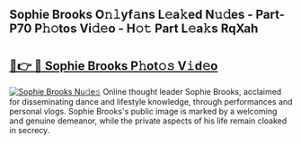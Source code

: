 ## Sophie Brooks O𝚗𝚕yf𝚊ns L𝚎a𝚔ed N𝚞𝚍es - Part-P70 P𝚑𝚘tos Vi𝚍𝚎o - H𝚘𝚝 Part L𝚎a𝚔s RqXah

# <h2><a href="http://kf1negv.oniu.top/?m=Sophie+Brooks">🔗👉 🔴 Sophie Brooks P𝚑ot𝚘𝚜 V𝚒d𝚎o</a></h2>

[![Sophie Brooks Nu𝚍e𝚜](https://i.imgur.com/0qMVB7G.gif)](http://kf1negv.oniu.top/?m=Sophie+Brooks)
Online thought leader Sophie Brooks, acclaimed for disseminating dance and lifestyle knowledge, through performances and personal vlogs. Sophie Brooks's public image is marked by a welcoming and genuine demeanor, while the private aspects of his life remain cloaked in secrecy.  
